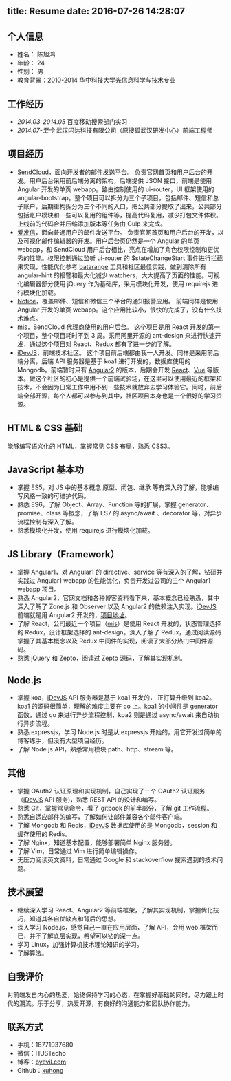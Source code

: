 title: Resume
date: 2016-07-26 14:28:07
---

## 个人信息

- 姓名： 陈旭鸿
- 年龄： 24
- 性别： 男
- 教育背景：2010-2014 华中科技大学光信息科学与技术专业

## 工作经历

- *2014.03*-*2014.05* 百度移动搜索部门实习
- *2014.07-至今* 武汉闪达科技有限公司（原搜狐武汉研发中心）前端工程师

## 项目经历

- [SendCloud](http://sendcloud.sohu.com)，面向开发者的邮件发送平台。
	负责官网首页和用户后台的开发。用户后台采用前后端分离的架构，后端提供 JSON 接口，前端是使用 Angular 开发的单页 webapp。路由控制使用的 ui-router，UI 框架使用的 angular-bootstrap。整个项目可以拆分为三个子项目，包括邮件、短信和总子账户，后期重构拆分为三个不同的入口，把公共部分提取了出来，公共部分包括账户模块和一些可以复用的组件等，提高代码复用，减少打包文件体积。上线前的代码合并压缩添加版本等任务由 Gulp 来完成。
- [爱发信](http://ifaxin.com)，面向普通用户的邮件发送平台。
  负责官网首页和用户后台的开发，以及可视化邮件编辑器的开发。用户后台页仍然是一个 Angular 的单页 webapp，和 SendCloud 用户后台相比，亮点在增加了角色权限控制和更优秀的性能。权限控制通过监听 ui-router 的 $stateChangeStart 事件进行拦截来实现，性能优化参考 [batarange](/2016/05/10/AngularJS-app-performance-optimization-guide/) 工具和社区最佳实践，做到清除所有 angular-hint 的报警和最大化减少 watchers，大大提高了页面的性能。可视化编辑器部分使用 jQuery 作为基础库，采用模块化开发，使用 requirejs 进行模块化加载。
- [Notice](http://notice.sendcloud.net)，覆盖邮件、短信和微信三个平台的通知报警应用。
  前端同样是使用 Angular 开发的单页 webapp。这个应用比较小，很快的完成了，没有什么技术难点。
- [mis](http://mis.sendcloud.net)，SendCloud 代理商使用的用户后台。
  这个项目是用 React 开发的第一个项目，整个项目耗时不到 3 周。采用阿里开源的 ant-design 来进行快速开发，通过这个项目对 React、Redux 都有了进一步的了解。
- [iDevJS](http://idevjs.com)，前端技术社区。
  这个项目前后端都由我一人开发。同样是采用前后端分离，后端 API 服务器是基于 koa1 进行开发的，数据库使用的 Mongodb。前端暂时只有 [Angular2](https://github.com/idevjs/idevjs-angular2) 的版本，后期会开发 [React](https://github.com/idevjs/idevjs-react)、[Vue](https://github.com/idevjs/idevjs-vue) 等版本。做这个社区的初心是提供一个前端试验场，在这里可以使用最近的框架和技术，不会因为日常工作中用不到一些技术就放弃去学习体验它。同时，前后端全部开源，每个人都可以参与到其中，社区项目本身也是一个很好的学习资源。

## HTML & CSS 基础

能够编写语义化的 HTML，掌握常见 CSS 布局，熟悉 CSS3。

## JavaScript 基本功

- 掌握 ES5，对 JS 中的基本概念 原型、闭包、继承 等有深入的了解，能够编写风格一致的可维护代码。
- 熟悉 ES6，了解 Object、Array、Function 等的扩展，掌握 generator、promise、class 等概念，了解 ES7 的 async/await 、decorator 等，对异步流程控制有深入了解。
- 熟悉模块化开发，使用 requirejs 进行模块化加载。

## JS Library（Framework）

- 掌握 Angular1，对 Angular1 的 directive、service 等有深入的了解，钻研并实践过 Angular1 webapp 的性能优化，负责开发过公司的三个 Angular1 webapp 项目。
- 熟悉 Angular2，官网文档和各种博客资料看下来，基本概念已经熟悉，其中深入了解了 Zone.js 和 Observer 以及 Angular2 的依赖注入实现。[iDevJS](http://idevjs.com) 前端就是用 Angular2 开发的，[项目地址](http://github.com/idevjs/idevjs-angular2)。
- 了解 React，公司最近一个项目（[mis](http://mis.sendcloud.net)）是使用 React 开发的，状态管理选择的 Redux，设计框架选择的 ant-design。深入了解了 Redux，通过阅读源码掌握了其基本概念以及 Redux 中间件的实现，阅读了大部分热门中间件源码。
- 熟悉 jQuery 和 Zepto，阅读过 Zepto 源码，了解其实现机制。

## Node.js

- 掌握 koa，[iDevJS](http://idevjs.com) API 服务器是基于 koa1 开发的， 正打算升级到 koa2。koa1 的源码很简单，理解的难度主要在 co 上。koa1 的中间件是 generator 函数，通过 co 来进行异步流程控制，koa2 则是通过 async/await 来自动执行异步流程。
- 熟悉 expressjs，学习 Node.js 时是从 expressjs 开始的，用它开发过简单的博客练手，但没有大型项目经历。
- 了解 Node.js API，熟悉常用模块 path、http、stream 等。

<!-- ## 工程化

我对工程化的理解是 代码文件组织 + 部署打包工具等，代码文件组织因项目而异，所以前端工程化主要体现在各种工具的使用上：
- gulp：了解
- webpack  -->

## 其他

- 掌握 OAuth2 认证原理和实现机制，自己实现了一个 OAuth2 认证服务（[iDevJS](http://idevjs.com) API 服务)，熟悉 REST API 的设计和编写。
- 熟悉 Git，掌握常见命令，看了 gitbook 的前半部分，了解 git 工作流程。
- 熟悉自适应邮件的编写，了解如何让邮件兼容各个邮件客户端。
- 了解 Mongodb 和 Redis，[iDevJS](http://idevjs.com) 数据库使用的是 Mongodb，session 和 缓存使用的 Redis。
- 了解 Nginx，知道基本配置，能够部署简单 Nginx 服务器。
- 了解 Vim，日常通过 Vim 进行简单编辑操作。
- 无压力阅读英文资料，日常通过 Google 和 stackoverflow 搜索遇到的技术问题。

## 技术展望

- 继续深入学习 React、Angular2 等前端框架，了解其实现机制，掌握优化技巧，知道其各自优缺点和背后的思想。
- 深入学习 Node.js，感觉自己一直在应用层面，了解 API，会用 web 框架而已，并不了解底层实现，希望可以钻的深一点。
- 学习 Linux，加强计算机技术理论知识的学习。
- 了解算法。

## 自我评价

对前端发自内心的热爱，始终保持学习的心态，在掌握好基础的同时，尽力跟上时代的潮流。乐于分享，热爱开源，有良好的沟通能力和团队协作能力。

## 联系方式
- 手机：18771037680
- 微信：HUSTecho
- 博客：[byevil.com](https://byevil.com)
- Github：[xuhong](https://github.com/xuhong)
